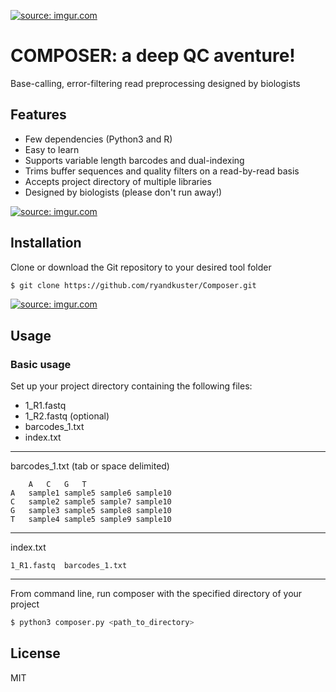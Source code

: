 <a href="https://imgur.com/v88ofuO"><img src="https://i.imgur.com/v88ofuO.png" title="source: imgur.com" /></a>

# COMPOSER: a deep QC aventure!

Base-calling, error-filtering read preprocessing designed by biologists

## Features

- Few dependencies (Python3 and R)
- Easy to learn
- Supports variable length barcodes and dual-indexing
- Trims buffer sequences and quality filters on a read-by-read basis
- Accepts project directory of multiple libraries
- Designed by biologists (please don't run away!)

<a href="https://imgur.com/rTPylfm"><img src="https://i.imgur.com/rTPylfm.png" title="source: imgur.com" /></a>
## Installation

Clone or download the Git repository to your desired tool folder

```bash
$ git clone https://github.com/ryandkuster/Composer.git
```

<a href="https://imgur.com/rTPylfm"><img src="https://i.imgur.com/rTPylfm.png" title="source: imgur.com" /></a>

## Usage

### Basic usage

Set up your project directory containing the following files:
- 1_R1.fastq
- 1_R2.fastq (optional)
- barcodes_1.txt
- index.txt

***

barcodes_1.txt (tab or space delimited)
```
	A	C	G	T
A	sample1	sample5	sample6	sample10
C	sample2	sample5	sample7	sample10
G	sample3	sample5	sample8	sample10
T	sample4	sample5	sample9	sample10
```

***

index.txt
```
1_R1.fastq  barcodes_1.txt
```

***

From command line, run composer with the specified directory of your project
```bash
$ python3 composer.py <path_to_directory>
```

## License

MIT
